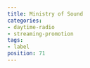 ```yaml
---
title: Ministry of Sound
categories:
- daytime-radio
- streaming-promotion
tags:
- label
position: 71
---
```


